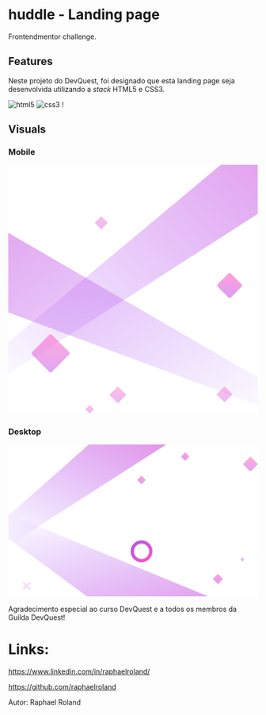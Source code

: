 # huddle - Landing page

Frontendmentor challenge.

## Features

Neste projeto do DevQuest, foi designado que esta landing page seja desenvolvida utilizando a *stack* HTML5 e CSS3.

 ![html5](https://img.shields.io/badge/HTML5-E34F26?style=for-the-badge&logo=html5&logoColor=white) ![css3](https://img.shields.io/badge/css3-1572B6?style=for-the-badge&logo=css3&logoColor=white) !
## Visuals

### Mobile 

![Print Mobile](./src/images/bg-mobile.svg)

### Desktop

![Print Desktop](./src/images/bg-desktop.svg)


Agradecimento especial ao curso DevQuest e a todos os membros da Guilda DevQuest!

# Links:

https://www.linkedin.com/in/raphaelroland/

https://github.com/raphaelroland

Autor: Raphael Roland
